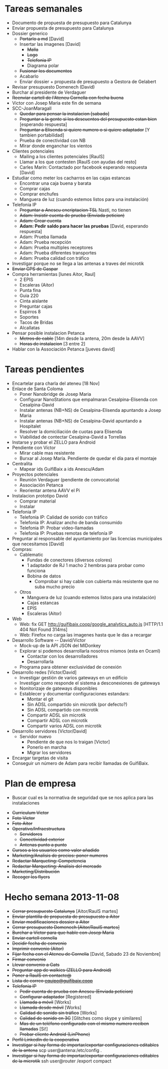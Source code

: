# Tareas semanales

- Documento de propuesta de presupuesto para Catalunya
- Enviar propuesta de presupuesto para Catalunya
- Dossier generico
	- ~~Portarlo a md~~ [David]
	- Insertar las imagenes [David]
		- ~~Malla~~
		- ~~Logo~~
		- ~~Telefonia IP~~
		- Diagrama polar
	- ~~Fusionar los documentos~~
	- Acabarlo
	- Enviar dossier + propuesta de presupuesto a Gestora de Gelabert
- Revisar presupuesto Domenech (David)
- Burchar al presidente de Verdaguer
- ~~Reenviar cartell de l'Ateneu Cornella con fecha buena~~
- Victor con Josep Maria este fin de semana
- SCC-JoanMaragall
	- ~~Quedar para pensar la instalacion [sabado]~~
	- ~~Preguntar a la gente si los descuentos del presupuesto estan bien~~ [esperando respuesta]
	- ~~Preguntar a Elisenda si quiere numero o si quiere adaptador~~ [Y tambien portabilidad]
	- Prueba de conectividad con NB
	- Mirar donde enganchar los vientos
- Clientes potenciales
	- Mailing a los clientes potenciales [RaulS]
	- Llamar a los que contesten [RaulS con ayudas del resto]
	- Carles Marín: Contactado por facebook esperando respuesta [David]
- Estudiar como meter los cacharros en las cajas estancas
	- Encontrar una caja buena y barata
	- Comprar cajas
	- Comprar enchufes
	- Manguera de luz (cuando estemos listos para una instalación)
- Telefonia IP
	- ~~Preguntar a Anescu encriptacion TSL~~ Nasti, no tienen
	- ~~Adam: Insistir cuenta de prueba (Enviada peticion)~~
	- ~~Adam: Crear cuenta~~
	- **Adam: Pedir saldo para hacer las pruebas** [David, esperando respuesta]
	- Adam: Prueba llamada
	- Adam: Prueba recepción
	- Adam: Prueba multiples receptores
	- Adam: Prueba diferentes transportes
	- Adam: Prueba calidad con tráfico
- Investigar porque no se llega a las antenas a traves del microtik
- ~~Enviar GPS de Gaspar~~
- Compra herramientas [lunes Aitor, Raul]
	- 2 EPIS
	- Escaleras (Aitor)
	- Punta fina
	- Guia 220
	- Cinta aislante
	- Preguntar cajas
	- Espirros 8
	- Soportes
	- Tacos de Bridas
	- Alcallatas
- Pensar posible instalacion Petanca
	- ~~Metros de cable~~ [14m desde la antena, 20m desde la AAVV]
	- ~~Horas de instalacion~~ [3 entre 2]
- Hablar con la Associación Petanca [jueves david]



# Tareas pendientes

- Encartelar para charla del ateneu [18 Nov]
- Enlace de Santa Coloma
	- Poner Nanobridge de Josep Maria
	- Configurar NanoStations que empalmaran Cesalpina-Elisenda con Cesalpina-David
	- Instalar antenas (NB+NS) de Cesalpina-Elisenda apuntando a Josep Maria
	- Instalar antenas (NB+NS) de Cesalpina-David apuntando a Hospitalet
	- Resolver la domiciliación de cuotas para Elisenda
	- Viabilidad de contectar Cesalpina-David a Torrellas
- Instarse y probar el ZELLO para Android
- Pendiente con Víctor
	- Mirar cable mas resistente
	- Burxar al Josep María. Pendiente de quedar el día para el montaje
- Centralita
	- Mapear ids GuifiBaix a ids Anescu/Adam
- Proyectos potenciales
	- Reunión Verdaguer (pendiente de convocatoria)
	- Associación Petanca
	- Reorientar antena AAVV el Pi
- Instalacion prototipo David
	- Comprar material
	- Instalar
- Telefonia IP
	- Telefonia IP: Calidad de sonido con tráfico
	- Telefonia IP: Analizar ancho de banda consumido
	- Telefonia IP: Probar video-llamadas
	- Telefonia IP: Pruebas remotas de telefonía IP
- Preguntar al responsable del ayuntamiento por las licencias municipales que necesitamos [David]
- Compras:
	- Cablematic
		- Fundas de conectores (diversos colores)
		- 1 adaptador de RJ 1 macho 2 hembras para probar como funciona
		- Bobina de datos
			- Comprobar si hay cable con cubierta más resistente que no suba mucho precio
	- Otros
		- Manguera de luz (cuando estemos listos para una instalación)
		- Cajas estancas
		- EPIS
		- Escaleras (Aitor)
- Web
	- Web: fix GET http://guifibaix.coop/google_analytics_auto.js [HTTP/1.1 404 Not Found 314ms]
	- Web: Firefox no carga las imagenes hasta que le das a recargar
- Desarrollo Software -- David/Victor
	- Mock-up de la API JSON del MlDonkey
	- Explorar si podemos desarrollarla nosotros mismos (esta en Ocaml)
		- Contactar con los desarrolladores
		- Desarrollarla
	- Programa para obtener exclusividad de conexión
- Desarrollo redes [Victor/David]
	- Investigar gestión de varios gateways en un edificio
	- Investigar como responde el sistema a desconexiones de gateways
	- Nonitorizaje de gateways disponibles
	- Establecer y documentar configuraciones estandars:
		- Montar el git
		- Sin ADSL compartido sin microtik (por defecto?)
		- Sin ADSL compartido con microtik
		- Compartir ADSL sin microtik
		- Compartir ADSL con microtik
		- Compartir varios ADSL con microtik
- Desarrollo servidores [Victor/David]
	- Servidor nuevo
		- Pendiente de que nos lo traigan [Victor]
		- Ponerlo en marcha
		- Migrar los servidores
- Encargar targetas de visita
- Conseguir un número de Adam para recibir llamadas de GuifiBaix.


# Plan de empresa

- Buscar cual es la normativa de seguridad que se nos aplica para las instalaciones
+ ~~Curriculum Victor~~
+ ~~Foto Victor~~
+ ~~Foto Aitor~~
+ ~~Operativo/Infraestructura~~
	+ ~~Servidores~~
	+ ~~Conectividad exterior~~
	+ ~~Antenas punto a punto~~
+ ~~Cursos a los usuarios como valor añadido~~
+ ~~Marketing/Analisis de precios: poner numeros~~
+ ~~Redactar Marqueting: Competencia~~
+ ~~Redactar Marqueting: Analisis del mercado~~
+ ~~Marketing/Distribución~~
+ ~~Recoger los flyers~~


# Hecho semana 2013-11-08

- ~~Cerrar presupuesto Catalunya~~ [Aitor/RaulS martes]
- ~~Enviar plantilla de propuesta de presupuesto a Aitor~~
- ~~Enviar modificaciones dossier a Aitor~~
- ~~Cerrar presupuesto Domenech [Aitor/RaulS martes]~~
- ~~Burchar a Víctor para que hable con Josep Maria~~
- ~~Enviar cartell cornella~~
- ~~Decidir fecha de convenio~~
- ~~Imprimir convenio (Aitor)~~
- ~~Fijar fecha con el Ateneu de Cornella~~ [David, Sabado 23 de Noviembre]
- ~~Firmar convenio~~
- ~~Llevar convenio a Gats~~
- ~~Preguntar app de walkies (ZELLO para Android)~~
- ~~Poner a RaulS en contacte@~~
- ~~Lista de correo equipo@guifibaix.coop~~
- ~~Telefonia IP~~
	- ~~Pedir cuenta de prueba con Anescu (Enviada peticion)~~
	- ~~Configurar adaptador~~ [Registered]
	- ~~Llamada a móvil~~  [Works]
	- ~~Llamada desde móvil~~  [Works]
	- ~~Calidad de sonido sin tráfico~~ [Works]
	- ~~Calidad de sonido en 3G~~ [Glitches como skype y similares]
	- ~~Mas de un teléfono configurado con el mismo numero reciben llamadas~~ [Si!]
	- ~~Probar cliente Android (LinPhone)~~
- ~~Perfil LinkedIn de la cooperativa~~
- ~~Investigar si hay forma de importar/exportar configuraciones editables de la antena~~  scp user@antena:/etc/config .
- ~~Investigar si hay forma de importar/exportar configuraciones editables de la microtik~~  ssh user@router /export compact



